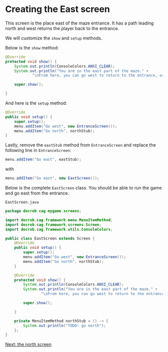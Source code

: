 # Creating the East screen

This screen is the place east of the maze entrance. It has a path leading north and west returns the player back to the entrance.

We will customize the `show` and `setup` methods.

Below is the `show` method:
```java
@Override
protected void show() {
    System.out.println(ConsoleColors.ANSI_CLEAR);
    System.out.println("You are in the east part of the maze." +
            "\nFrom here, you can go west to return to the entrance, or go north.");

    super.show();

}
```

And here is the `setup` method:
```java
@Override
public void setup() {
    super.setup();
    menu.addItem("Go west", new EntranceScreen());
    menu.addItem("Go north", northStub);
}
```

Lastly, remove the `eastStub` method from `EntranceScreen` and replace the following line in `EntranceScreen`:
```java
menu.addItem("Go east", eastStub);
```
with
```java
menu.addItem("Go east", new EastScreen());
```

Below is the complete `EastScreen` class. You should be able to run the game and go east from the entrance.

`EastScreen.java`
```java
package docrob.cag.mygame.screens;

import docrob.cag.framework.menu.MenuItemMethod;
import docrob.cag.framework.screens.Screen;
import docrob.cag.framework.utils.ConsoleColors;

public class EastScreen extends Screen {
    @Override
    public void setup() {
        super.setup();
        menu.addItem("Go west", new EntranceScreen());
        menu.addItem("Go north", northStub);
    }

    @Override
    protected void show() {
        System.out.println(ConsoleColors.ANSI_CLEAR);
        System.out.println("You are in the east part of the maze." +
                "\nFrom here, you can go west to return to the entrance, or go north.");

        super.show();

    }

    private MenuItemMethod northStub = () -> {
        System.out.println("TODO: go north");
    };
}
```

[Next: the north screen](northscreen.md)